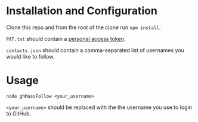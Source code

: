 # Installation and Configuration
Clone this repo and from the root of the clone run `npm install`.

 `PAT.txt` should contain a [personal access token](https://docs.github.com/en/authentication/keeping-your-account-and-data-secure/creating-a-personal-access-token#creating-a-token).

 `contacts.json` should contain a comma-separated list of usernames you would like to follow.

# Usage
`node ghMassFollow <your_username>`

`<your_username>` should be replaced with the the username you use to login to GitHub.
